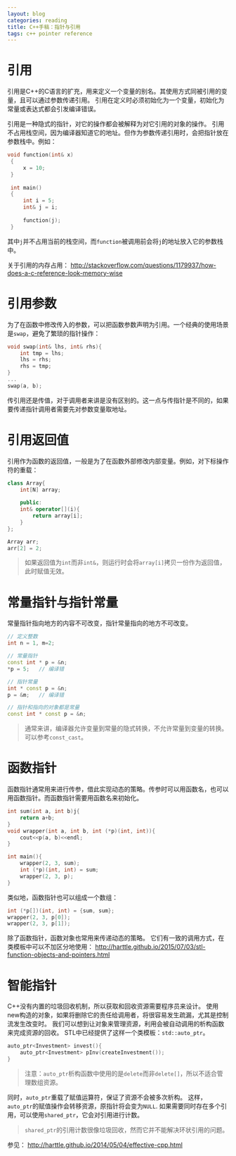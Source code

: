 ```yaml
---
layout: blog 
categories: reading
title: C++手稿：指针与引用
tags: c++ pointer reference
---
```


# 引用

引用是C++的C语言的扩充，用来定义一个变量的别名。其使用方式同被引用的变量，且可以通过参数传递引用。
引用在定义时必须初始化为一个变量，初始化为常量或表达式都会引发编译错误。

引用是一种隐式的指针，对它的操作都会被解释为对它引用的对象的操作。
引用不占用栈空间，因为编译器知道它的地址。但作为参数传递引用时，会把指针放在参数栈中。例如：

```cpp
void function(int& x)
 {
     x = 10;
 }
 
 int main()
 {
     int i = 5;
     int& j = i;
 
     function(j);
 }
 ```
 
 其中`j`并不占用当前的栈空间，而`function`被调用前会将`j`的地址放入它的参数栈中。
 
 关于引用的内存占用： http://stackoverflow.com/questions/1179937/how-does-a-c-reference-look-memory-wise
 
# 引用参数

为了在函数中修改传入的参数，可以把函数参数声明为引用。一个经典的使用场景是`swap`，避免了繁琐的指针操作：

```cpp
void swap(int& lhs, int& rhs){
    int tmp = lhs;
    lhs = rhs;
    rhs = tmp;
}
...
swap(a, b);
```

传引用还是传值，对于调用者来讲是没有区别的。这一点与传指针是不同的，如果要传递指针调用者需要先对参数变量取地址。

# 引用返回值

引用作为函数的返回值，一般是为了在函数外部修改内部变量。例如，对下标操作符的重载：

```cpp
class Array{
    int[N] array;
    
    public:
    int& operator[](i){
        return array[i];
    }
};

Array arr;
arr[2] = 2;
```

> 如果返回值为`int`而非`int&`，则运行时会将`array[i]`拷贝一份作为返回值，此时赋值无效。

# 常量指针与指针常量

常量指针指向地方的内容不可改变，指针常量指向的地方不可改变。

```cpp
// 定义整数
int n = 1, m=2;

// 常量指针
const int * p = &n;
*p = 5;   // 编译错

// 指针常量
int * const p = &n;
p = &m;   // 编译错

// 指针和指向的对象都是常量
const int * const p = &n;
```

> 通常来讲，编译器允许变量到常量的隐式转换，不允许常量到变量的转换。可以参考`const_cast`。

# 函数指针

函数指针通常用来进行传参，借此实现动态的策略。传参时可以用函数名，也可以用函数指针。而函数指针需要用函数名来初始化。

```cpp
int sum(int a, int b)j{
    return a+b;
}
void wrapper(int a, int b, int (*p)(int, int)){
    cout<<p(a, b)<<endl;
}

int main(){
    wrapper(2, 3, sum);
    int (*p)(int, int) = sum;
    wrapper(2, 3, p);
}
```

类似地，函数指针也可以组成一个数组：

```cpp
int (*p[])(int, int) = {sum, sum};
wrapper(2, 3, p[0]);
wrapper(2, 3, p[1]);
```

除了函数指针，函数对象也常用来传递动态的策略。
它们有一致的调用方式，在类模板中可以不加区分地使用： http://harttle.github.io/2015/07/03/stl-function-objects-and-pointers.html

# 智能指针

C++没有内置的垃圾回收机制，所以获取和回收资源需要程序员来设计。
使用new构造的对象，如果将删除它的责任给调用者，将很容易发生疏漏，尤其是控制流发生改变时。
我们可以想到让对象来管理资源，利用会被自动调用的析构函数来完成资源的回收。
STL中已经提供了这样一个类模板：`std::auto_ptr`。

```cpp
auto_ptr<Investment> invest(){
    auto_ptr<Investment> pInv(createInvestment());
}
```

> 注意：`auto_ptr`析构函数中使用的是`delete`而非`delete[]`，所以不适合管理数组资源。

同时，`auto_ptr`重载了赋值运算符，保证了资源不会被多次析构。
这样，`auto_ptr`的赋值操作会转移资源，原指针将会变为`NULL`. 
如果需要同时存在多个引用，可以使用`shared_ptr`，它会对引用进行计数。

> `shared_ptr`的引用计数很像垃圾回收，然而它并不能解决环状引用的问题。

参见： http://harttle.github.io/2014/05/04/effective-cpp.html